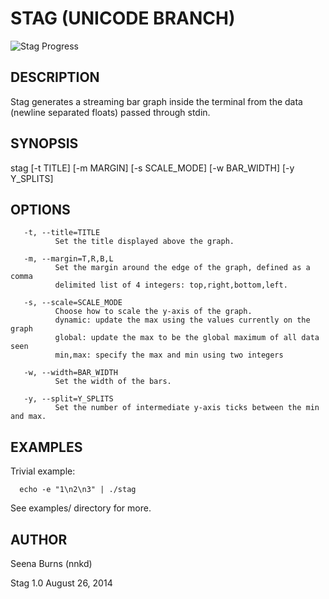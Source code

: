 STAG (UNICODE BRANCH)
===

![Stag Progress](http://i.imgur.com/YqgsMV3.png)

DESCRIPTION
---

Stag generates a streaming bar graph inside the terminal from the data (newline separated floats) passed through stdin.

SYNOPSIS
---
stag  [-t  TITLE]  [-m  MARGIN]  [-s  SCALE\_MODE]  [-w  BAR\_WIDTH]  [-y Y\_SPLITS]


OPTIONS
---
       -t, --title=TITLE
              Set the title displayed above the graph.

       -m, --margin=T,R,B,L
              Set the margin around the edge of the graph, defined as a comma 
              delimited list of 4 integers: top,right,bottom,left.

       -s, --scale=SCALE_MODE
              Choose how to scale the y-axis of the graph.
              dynamic: update the max using the values currently on the graph
              global: update the max to be the global maximum of all data seen
              min,max: specify the max and min using two integers

       -w, --width=BAR_WIDTH
              Set the width of the bars.

       -y, --split=Y_SPLITS
              Set the number of intermediate y-axis ticks between the min and max.

EXAMPLES
---
Trivial example:

      echo -e "1\n2\n3" | ./stag

See examples/ directory for more.

AUTHOR
---
Seena Burns (nnkd)

Stag 1.0
August 26, 2014
